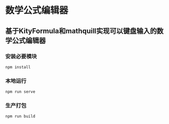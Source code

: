 # 数学公式编辑器

## 基于KityFormula和mathquill实现可以键盘输入的数学公式编辑器

### 安装必要模块
```
npm install
```

### 本地运行
```
npm run serve
```

### 生产打包
```
npm run build
```
